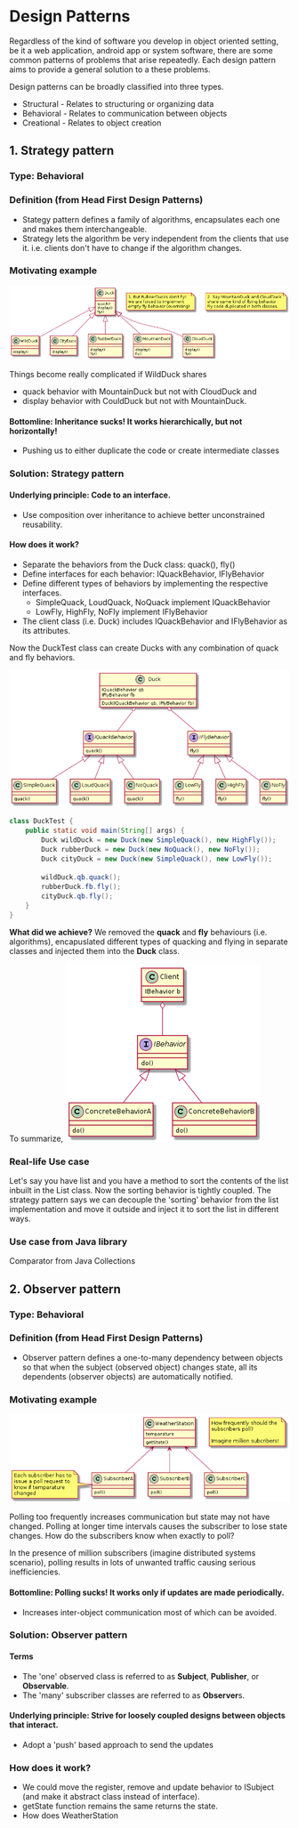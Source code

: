 # Design Patterns

Regardless of the kind of software you develop in object oriented setting, be it a web application, android app or system software, there are some common patterns of problems that arise repeatedly. Each design pattern aims to provide a general solution to a these problems.

Design patterns can be broadly classified into three types.
  - Structural - Relates to structuring or organizing data
  - Behavioral - Relates to communication between objects 
  - Creational - Relates to object creation
  
## 1. Strategy pattern

### Type: Behavioral

### Definition (from Head First Design Patterns)
  - Stategy pattern defines a family of algorithms, encapsulates each one and makes them interchangeable.
  - Strategy lets the algorithm be very independent from the clients that use it. i.e. clients don't have to change if the algorithm changes.

### Motivating example
![The Duck Example](strategy.png)

Things become really complicated if WildDuck shares 
  - quack behavior with MountainDuck but not with CloudDuck and 
  - display behavior with CouldDuck but not with MountainDuck.

#### Bottomline: Inheritance sucks! It works hierarchically, but not horizontally!
  - Pushing us to either duplicate the code or create intermediate classes

### Solution: Strategy pattern
#### Underlying principle: Code to an interface. 
  - Use composition over inheritance to achieve better unconstrained reusability.

#### How does it work?
  - Separate the behaviors from the Duck class: quack(), fly()
  - Define interfaces for each behavior: IQuackBehavior, IFlyBehavior
  - Define different types of behaviors by implementing the respective interfaces.
    - SimpleQuack, LoudQuack, NoQuack implement IQuackBehavior
    - LowFly, HighFly, NoFly implement IFlyBehavior
  - The client class (i.e. Duck) includes IQuackBehavior and IFlyBehavior as its attributes.
  
Now the DuckTest class can create Ducks with any combination of quack and fly behaviors.

![Strategy Pattern applied to Duck Example](strategypattern.png)

``` java
class DuckTest {
    public static void main(String[] args) {
        Duck wildDuck = new Duck(new SimpleQuack(), new HighFly());
        Duck rubberDuck = new Duck(new NoQuack(), new NoFly());
        Duck cityDuck = new Duck(new SimpleQuack(), new LowFly());
        
        wildDuck.qb.quack();
        rubberDuck.fb.fly();
        cityDuck.qb.fly();
    }
}
```

**What did we achieve?** We removed the **quack** and **fly** behaviours (i.e. algorithms), encapuslated different types of quacking and flying in separate classes and injected them into the **Duck** class.

To summarize,
![Strategy Pattern in Principle](strategysummary.png)

### Real-life Use case
Let's say you have list and you have a method to sort the contents of the list inbuilt in the List class. Now the sorting behavior is tightly coupled. The strategy pattern says we can decouple the 'sorting' behavior from the list implementation and move it outside and inject it to sort the list in different ways.

### Use case from Java library
Comparator from Java Collections

## 2. Observer pattern

### Type: Behavioral

### Definition (from Head First Design Patterns)
  - Observer pattern defines a one-to-many dependency between objects so that when the subject (observed object) changes state, all its dependents (observer objects) are automatically notified.
  
### Motivating example

![Weather Station](observer.png)

Polling too frequently increases communication but state may not have changed. Polling at longer time intervals causes the subscriber to lose state changes. How do the subscribers know when exactly to poll?

In the presence of million subscribers (imagine distributed systems scenario), polling results in lots of unwanted traffic causing serious inefficiencies.

#### Bottomline: Polling sucks! It works only if updates are made periodically.
  - Increases inter-object communication most of which can be avoided.

### Solution: Observer pattern

#### Terms
  - The 'one' observed class is referred to as **Subject**, **Publisher**, or **Observable**.
  - The 'many' subscriber classes are referred to as **Observer**s.
  
#### Underlying principle: Strive for loosely coupled designs between objects that interact. 
  - Adopt a 'push' based approach to send the updates

### How does it work?
  - We could move the register, remove and update behavior to ISubject (and make it abstract class instead of interface).
  - getState function remains the same returns the state.
  - How does WeatherStation

